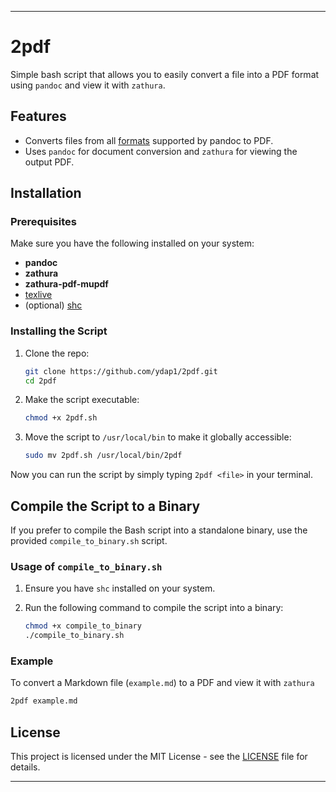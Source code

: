 
---

# 2pdf 

Simple bash script that allows you to easily convert a file into a PDF format using `pandoc` and view it with `zathura`.

## Features

- Converts files from all [formats](https://pandoc.org/MANUAL.html#general-options) supported by pandoc to PDF.
- Uses `pandoc` for document conversion and `zathura` for viewing the output PDF.

## Installation

### Prerequisites

Make sure you have the following installed on your system:

- **pandoc**  
- **zathura**  
- **zathura-pdf-mupdf**
- [texlive](https://www.tug.org/texlive/quickinstall.html)
- (optional) [shc](https://github.com/neurobin/shc) 

### Installing the Script

1. Clone the repo:

   ```bash
   git clone https://github.com/ydap1/2pdf.git
   cd 2pdf
   ```

2. Make the script executable:

   ```bash
   chmod +x 2pdf.sh
   ```

3. Move the script to `/usr/local/bin` to make it globally accessible:

   ```bash
   sudo mv 2pdf.sh /usr/local/bin/2pdf
   ```

Now you can run the script by simply typing `2pdf <file>` in your terminal.

## Compile the Script to a Binary

If you prefer to compile the Bash script into a standalone binary, use the provided `compile_to_binary.sh` script.

### Usage of `compile_to_binary.sh`

1. Ensure you have `shc` installed on your system. 
2. Run the following command to compile the script into a binary:

   ```bash
   chmod +x compile_to_binary
   ./compile_to_binary.sh
   ```
### Example

To convert a Markdown file (`example.md`) to a PDF and view it with `zathura` 

```bash
2pdf example.md
```

## License

This project is licensed under the MIT License - see the [LICENSE](LICENSE) file for details.

---

